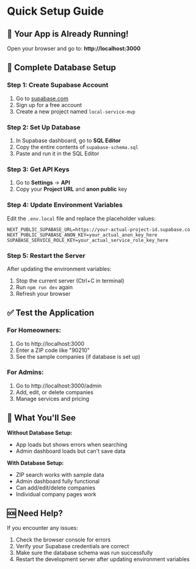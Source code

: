 # Quick Setup Guide

## 🚀 Your App is Already Running!
Open your browser and go to: **http://localhost:3000**

## 🔧 Complete Database Setup

### Step 1: Create Supabase Account
1. Go to [supabase.com](https://supabase.com)
2. Sign up for a free account
3. Create a new project named `local-service-mvp`

### Step 2: Set Up Database
1. In Supabase dashboard, go to **SQL Editor**
2. Copy the entire contents of `supabase-schema.sql`
3. Paste and run it in the SQL Editor

### Step 3: Get API Keys
1. Go to **Settings** → **API**
2. Copy your **Project URL** and **anon public** key

### Step 4: Update Environment Variables
Edit the `.env.local` file and replace the placeholder values:

```env
NEXT_PUBLIC_SUPABASE_URL=https://your-actual-project-id.supabase.co
NEXT_PUBLIC_SUPABASE_ANON_KEY=your_actual_anon_key_here
SUPABASE_SERVICE_ROLE_KEY=your_actual_service_role_key_here
```

### Step 5: Restart the Server
After updating the environment variables:
1. Stop the current server (Ctrl+C in terminal)
2. Run `npm run dev` again
3. Refresh your browser

## ✅ Test the Application

### For Homeowners:
1. Go to http://localhost:3000
2. Enter a ZIP code like "90210"
3. See the sample companies (if database is set up)

### For Admins:
1. Go to http://localhost:3000/admin
2. Add, edit, or delete companies
3. Manage services and pricing

## 🎯 What You'll See

**Without Database Setup:**
- App loads but shows errors when searching
- Admin dashboard loads but can't save data

**With Database Setup:**
- ZIP search works with sample data
- Admin dashboard fully functional
- Can add/edit/delete companies
- Individual company pages work

## 🆘 Need Help?

If you encounter any issues:
1. Check the browser console for errors
2. Verify your Supabase credentials are correct
3. Make sure the database schema was run successfully
4. Restart the development server after updating environment variables
